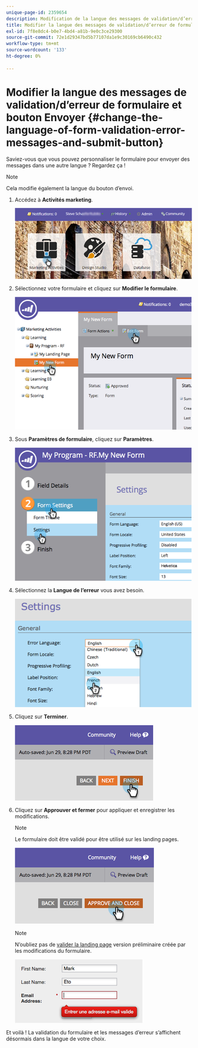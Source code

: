 ```yaml
---
unique-page-id: 2359654
description: Modification de la langue des messages de validation/d’erreur de formulaire et bouton Envoyer - Documents Marketo - Documentation du produit
title: Modifier la langue des messages de validation/d’erreur de formulaire et bouton Envoyer
exl-id: 7f8e8dc4-b0e7-4bd4-a81b-9e0c3ce29300
source-git-commit: 72e1d29347bd5b77107da1e9c30169cb6490c432
workflow-type: tm+mt
source-wordcount: '133'
ht-degree: 0%

---
```


# Modifier la langue des messages de validation/d’erreur de formulaire et bouton Envoyer {#change-the-language-of-form-validation-error-messages-and-submit-button}

Saviez-vous que vous pouvez personnaliser le formulaire pour envoyer des messages dans une autre langue ? Regardez ça !

>[!NOTE]
>
>Cela modifie également la langue du bouton d’envoi.

1. Accédez à **Activités marketing**.

   ![](assets/login-marketing-activities-6.png)

1. Sélectionnez votre formulaire et cliquez sur **Modifier le formulaire**.

   ![](assets/image2014-9-15-12-3a47-3a46.png)

1. Sous **Paramètres de formulaire**, cliquez sur **Paramètres**.

   ![](assets/image2014-9-15-12-3a48-3a5.png)

1. Sélectionnez la **Langue de l’erreur** vous avez besoin.

   ![](assets/image2014-9-15-12-3a48-3a26.png)

1. Cliquez sur **Terminer**.

   ![](assets/image2014-9-15-12-3a48-3a43.png)

1. Cliquez sur **Approuver et fermer** pour appliquer et enregistrer les modifications.

   >[!NOTE]
   >
   >Le formulaire doit être validé pour être utilisé sur les landing pages.

   ![](assets/image2014-9-15-12-3a49-3a26.png)

   >[!NOTE]
   >
   >N’oubliez pas de [valider la landing page](/help/marketo/product-docs/demand-generation/landing-pages/understanding-landing-pages/approve-unapprove-or-delete-a-landing-page.md) version préliminaire créée par les modifications du formulaire.

   ![](assets/image2014-9-15-12-3a50-3a11.png)

Et voilà ! La validation du formulaire et les messages d’erreur s’affichent désormais dans la langue de votre choix.
